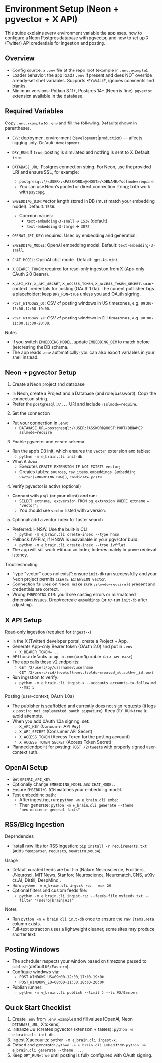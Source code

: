 # Environment Setup (Neon + pgvector + X API)

This guide explains every environment variable the app uses, how to configure a Neon Postgres database with pgvector, and how to set up X (Twitter) API credentials for ingestion and posting.

## Overview
- Config source: a `.env` file at the repo root (example in `.env.example`).
- Loader behavior: the app loads `.env` if present and does NOT override already-set shell variables. Supports `KEY=VALUE`, ignores comments and blanks.
- Minimum versions: Python 3.11+, Postgres 14+ (Neon is fine), `pgvector` extension available in the database.

## Required Variables

Copy `.env.example` to `.env` and fill the following. Defaults shown in parentheses.

- `ENV`: deployment environment (`development`|`production`) — affects logging only. Default: `development`.
- `DRY_RUN`: if `true`, posting is simulated and nothing is sent to X. Default: `true`.

- `DATABASE_URL`: Postgres connection string. For Neon, use the provided URI and ensure SSL, for example:
  - `postgresql://<USER>:<PASSWORD>@<HOST>/<DBNAME>?sslmode=require`
  - You can use Neon’s pooled or direct connection string; both work with `psycopg`.

- `EMBEDDING_DIM`: vector length stored in DB (must match your embedding model). Default: `1536`.
  - Common values:
    - `text-embedding-3-small` → `1536` (default)
    - `text-embedding-3-large` → `3072`

- `OPENAI_API_KEY`: required. Used by embedding and generation.
- `EMBEDDING_MODEL`: OpenAI embedding model. Default: `text-embedding-3-small`.
- `CHAT_MODEL`: OpenAI chat model. Default: `gpt-4o-mini`.

- `X_BEARER_TOKEN`: required for read-only ingestion from X (App-only OAuth 2.0 Bearer).

- `X_API_KEY`, `X_API_SECRET`, `X_ACCESS_TOKEN`, `X_ACCESS_TOKEN_SECRET`: user-context credentials for posting (OAuth 1.0a). The current publisher logs a placeholder; keep `DRY_RUN=true` unless you add OAuth signing.

- `POST_WINDOWS_US`: CSV of posting windows in US timezones, e.g. `09:00-12:00,17:00-19:00`.
- `POST_WINDOWS_EU`: CSV of posting windows in EU timezones, e.g. `08:00-11:00,18:00-20:00`.

Notes
- If you switch `EMBEDDING_MODEL`, update `EMBEDDING_DIM` to match before (re)creating the DB schema.
- The app reads `.env` automatically; you can also export variables in your shell instead.

## Neon + pgvector Setup

1) Create a Neon project and database
- In Neon, create a Project and a Database (and role/password). Copy the connection string.
- Prefer the `postgresql://...` URI and include `?sslmode=require`.

2) Set the connection
- Put your connection in `.env`:
  - `DATABASE_URL=postgresql://USER:PASSWORD@HOST:PORT/DBNAME?sslmode=require`

3) Enable pgvector and create schema
- Run the app’s DB init, which ensures the `vector` extension and tables:
  - `python -m e_brain.cli init-db`
- What it does:
  - Executes `CREATE EXTENSION IF NOT EXISTS vector;`
  - Creates tables: `sources`, `raw_items`, `embeddings (embedding vector(EMBEDDING_DIM))`, `candidate_posts`.

4) Verify pgvector is active (optional)
- Connect with `psql` (or your client) and run:
  - `SELECT extname, extversion FROM pg_extension WHERE extname = 'vector';`
  - You should see `vector` listed with a version.

5) Optional: add a vector index for faster search
- Preferred: HNSW. Use the built-in CLI:
  - `python -m e_brain.cli create-index --type hnsw`
- Fallback: IVFFlat, if HNSW is unavailable in your pgvector build:
  - `python -m e_brain.cli create-index --type ivfflat`
- The app will still work without an index; indexes mainly improve retrieval latency.

Troubleshooting
- “type "vector" does not exist”: ensure `init-db` ran successfully and your Neon project permits `CREATE EXTENSION vector`.
- Connection failures on Neon: make sure `sslmode=require` is present and credentials are correct.
- Wrong `EMBEDDING_DIM`: you’ll see casting errors or mismatched dimension issues. Drop/recreate `embeddings` (or re-run `init-db` after adjusting).

## X API Setup

Read-only ingestion (required for `ingest-x`)
- In the X (Twitter) developer portal, create a Project + App.
- Generate App-only Bearer token (OAuth 2.0) and put in `.env`:
  - `X_BEARER_TOKEN=...`
- API host: defaults to `api.x.com` (configurable via `X_API_BASE`).
- The app calls these v2 endpoints:
  - `GET /2/users/by/username/:username`
  - `GET /2/users/:id/tweets?tweet.fields=created_at,author_id,text`
- Run ingestion to verify:
  - `python -m e_brain.cli ingest-x --accounts accounts-to-follow.md --max 5`

Posting (user-context; OAuth 1.0a)
- The publisher is scaffolded and currently does not sign requests (it logs `x_posting_not_implemented_oauth_signature`). Keep `DRY_RUN=true` to avoid attempts.
- When you add OAuth 1.0a signing, set:
  - `X_API_KEY` (Consumer API Key)
  - `X_API_SECRET` (Consumer API Secret)
  - `X_ACCESS_TOKEN` (Access Token for the posting account)
  - `X_ACCESS_TOKEN_SECRET` (Access Token Secret)
- Planned endpoint for posting: `POST /2/tweets` with properly signed user-context auth.

## OpenAI Setup
- Set `OPENAI_API_KEY`.
- Optionally change `EMBEDDING_MODEL` and `CHAT_MODEL`.
- Ensure `EMBEDDING_DIM` matches your embedding model.
- Test embedding path:
  - After ingesting, run: `python -m e_brain.cli embed`
  - Then generate: `python -m e_brain.cli generate --theme "neuroscience general facts"`

## RSS/Blog Ingestion

Dependencies
- Install new libs for RSS ingestion: `pip install -r requirements.txt` (adds `feedparser`, `requests`, `beautifulsoup4`).

Usage
- Default curated feeds are built-in (Nature Neuroscience, Frontiers, JNeurosci, MIT News, Stanford Neuroscience, Neuromatch, CNS, arXiv cs.AI, Distill, DeepMind).
- Run: `python -m e_brain.cli ingest-rss --max 20`
- Optional filters and custom feeds file:
  - `python -m e_brain.cli ingest-rss --feeds-file myfeeds.txt --filter "(neuro|brain|AI)"`

Notes
- Run `python -m e_brain.cli init-db` once to ensure the `raw_items.meta` column exists.
- Full-text extraction uses a lightweight cleaner; some sites may produce shorter text.

## Posting Windows
- The scheduler respects your window based on timezone passed to `publish` (default `US/Eastern`).
- Configure windows via:
  - `POST_WINDOWS_US=09:00-12:00,17:00-19:00`
  - `POST_WINDOWS_EU=08:00-11:00,18:00-20:00`
- Publish runner:
  - `python -m e_brain.cli publish --limit 3 --tz US/Eastern`

## Quick Start Checklist
1) Create `.env` from `.env.example` and fill values (OpenAI, Neon `DATABASE_URL`, X tokens).
2) Initialize DB (creates pgvector extension + tables): `python -m e_brain.cli init-db`.
3) Ingest X accounts: `python -m e_brain.cli ingest-x`.
4) Embed and generate: `python -m e_brain.cli embed` then `python -m e_brain.cli generate --theme ...`.
5) Keep `DRY_RUN=true` until posting is fully configured with OAuth signing.
